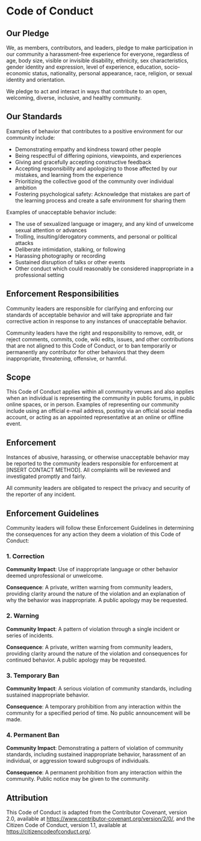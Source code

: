# Code of Conduct

## Our Pledge

We, as members, contributors, and leaders, pledge to make participation in our community a harassment-free experience for everyone, regardless of age, body size, visible or invisible disability, ethnicity, sex characteristics, gender identity and expression, level of experience, education, socio-economic status, nationality, personal appearance, race, religion, or sexual identity and orientation.

We pledge to act and interact in ways that contribute to an open, welcoming, diverse, inclusive, and healthy community.

## Our Standards

Examples of behavior that contributes to a positive environment for our community include:

* Demonstrating empathy and kindness toward other people
* Being respectful of differing opinions, viewpoints, and experiences
* Giving and gracefully accepting constructive feedback
* Accepting responsibility and apologizing to those affected by our mistakes, and learning from the experience
* Prioritizing the collective good of the community over individual ambition
* Fostering psychological safety: Acknowledge that mistakes are part of the learning process and create a safe environment for sharing them

Examples of unacceptable behavior include:

* The use of sexualized language or imagery, and any kind of unwelcome sexual attention or advances
* Trolling, insulting/derogatory comments, and personal or political attacks
* Deliberate intimidation, stalking, or following
* Harassing photography or recording
* Sustained disruption of talks or other events
* Other conduct which could reasonably be considered inappropriate in a professional setting

## Enforcement Responsibilities

Community leaders are responsible for clarifying and enforcing our standards of acceptable behavior and will take appropriate and fair corrective action in response to any instances of unacceptable behavior.

Community leaders have the right and responsibility to remove, edit, or reject comments, commits, code, wiki edits, issues, and other contributions that are not aligned to this Code of Conduct, or to ban temporarily or permanently any contributor for other behaviors that they deem inappropriate, threatening, offensive, or harmful.

## Scope

This Code of Conduct applies within all community venues and also applies when an individual is representing the community in public forums, in public online spaces, or in person. Examples of representing our community include using an official e-mail address, posting via an official social media account, or acting as an appointed representative at an online or offline event.

## Enforcement

Instances of abusive, harassing, or otherwise unacceptable behavior may be reported to the community leaders responsible for enforcement at [INSERT CONTACT METHOD]. All complaints will be reviewed and investigated promptly and fairly.

All community leaders are obligated to respect the privacy and security of the reporter of any incident.

## Enforcement Guidelines

Community leaders will follow these Enforcement Guidelines in determining the consequences for any action they deem a violation of this Code of Conduct:

### 1. Correction

**Community Impact**: Use of inappropriate language or other behavior deemed unprofessional or unwelcome.

**Consequence**: A private, written warning from community leaders, providing clarity around the nature of the violation and an explanation of why the behavior was inappropriate. A public apology may be requested.

### 2. Warning

**Community Impact**: A pattern of violation through a single incident or series of incidents.

**Consequence**: A private, written warning from community leaders, providing clarity around the nature of the violation and consequences for continued behavior. A public apology may be requested.

### 3. Temporary Ban

**Community Impact**: A serious violation of community standards, including sustained inappropriate behavior.

**Consequence**: A temporary prohibition from any interaction within the community for a specified period of time. No public announcement will be made.

### 4. Permanent Ban

**Community Impact**: Demonstrating a pattern of violation of community standards, including sustained inappropriate behavior, harassment of an individual, or aggression toward subgroups of individuals.

**Consequence**: A permanent prohibition from any interaction within the community. Public notice may be given to the community.

## Attribution

This Code of Conduct is adapted from the Contributor Covenant, version 2.0, available at https://www.contributor-covenant.org/version/2/0/, and
the Citizen Code of Conduct, version 1.1, available at https://citizencodeofconduct.org/.

